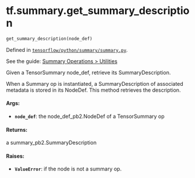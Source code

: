 <div itemscope itemtype="http://developers.google.com/ReferenceObject">
<meta itemprop="name" content="tf.summary.get_summary_description" />
</div>

# tf.summary.get_summary_description

``` python
get_summary_description(node_def)
```



Defined in [`tensorflow/python/summary/summary.py`](https://www.tensorflow.org/code/tensorflow/python/summary/summary.py).

See the guide: [Summary Operations > Utilities](../../../../api_guides/python/summary.md#Utilities)

Given a TensorSummary node_def, retrieve its SummaryDescription.

When a Summary op is instantiated, a SummaryDescription of associated
metadata is stored in its NodeDef. This method retrieves the description.

#### Args:

* <b>`node_def`</b>: the node_def_pb2.NodeDef of a TensorSummary op


#### Returns:

  a summary_pb2.SummaryDescription


#### Raises:

* <b>`ValueError`</b>: if the node is not a summary op.